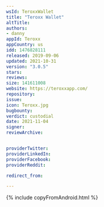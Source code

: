 ```yaml
---
wsId: TeroxxWallet
title: "Teroxx Wallet"
altTitle:
authors:
- danny
appId: Teroxx
appCountry: us
idd: 1476828111
released: 2019-09-06
updated: 2021-10-31
version: "3.0.5"
stars:
reviews:
size: 141611008
website: https://teroxxapp.com/
repository:
issue:
icon: Teroxx.jpg
bugbounty:
verdict: custodial
date: 2021-11-04
signer:
reviewArchive:


providerTwitter:
providerLinkedIn:
providerFacebook:
providerReddit:

redirect_from:

---
```

{% include copyFromAndroid.html %}
